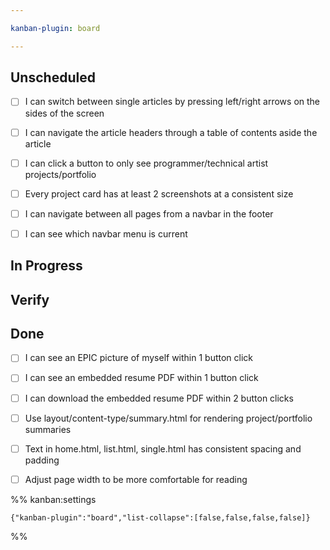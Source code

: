 ```yaml
---

kanban-plugin: board

---
```


## Unscheduled

- [ ] I can switch between single articles by pressing left/right arrows on the sides of the screen
- [ ] I can navigate the article headers through a table of contents aside the article
- [ ] I can click a button to only see programmer/technical artist projects/portfolio
- [ ] Every project card has at least 2 screenshots at a consistent size
- [ ] I can navigate between all pages from a navbar in the footer
- [ ] I can see which navbar menu is current


## In Progress



## Verify



## Done

- [ ] I can see an EPIC picture of myself within 1 button click
- [ ] I can see an embedded resume PDF within 1 button click
- [ ] I can download the embedded resume PDF within 2 button clicks
- [ ] Use layout/content-type/summary.html for rendering project/portfolio summaries
- [ ] Text in home.html, list.html, single.html has consistent spacing and padding
- [ ] Adjust page width to be more comfortable for reading




%% kanban:settings
```
{"kanban-plugin":"board","list-collapse":[false,false,false,false]}
```
%%
